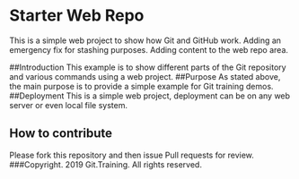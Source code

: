 # Starter Web Repo

This is a simple web project to show how Git and GitHub work. Adding an emergency fix for stashing purposes. Adding content to the web repo area.

##Introduction
This example is to show different parts of the Git repository and various commands using a web project.
##Purpose
As stated above, the main purpose is to provide a simple example for Git training demos.
##Deployment
This is a simple web project, deployment can be on any web server or even local file system. 
## How to contribute
Please fork this repository and then issue Pull requests for review.
###Copyright.
2019 Git.Training. All rights reserved.

